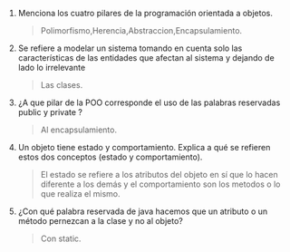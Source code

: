 1. Menciona los cuatro pilares de la programación orientada a objetos.
    > Polimorfismo,Herencia,Abstraccion,Encapsulamiento.

1. Se refiere a modelar un sistema tomando en cuenta solo las características de las entidades que afectan al sistema y dejando de lado lo irrelevante
    > Las clases.

1. ¿A que pilar de la POO corresponde el uso de las palabras reservadas public y private ?
    > Al encapsulamiento.

1. Un objeto tiene estado y comportamiento. Explica a qué se refieren estos dos conceptos (estado y comportamiento).
    > El estado se refiere a los atributos del objeto en sí que lo hacen diferente a los demás y el comportamiento son los metodos o lo que realiza el mismo.

1. ¿Con qué palabra reservada de java hacemos que un atributo o un método pernezcan a la clase y no al objeto?
    > Con static.

